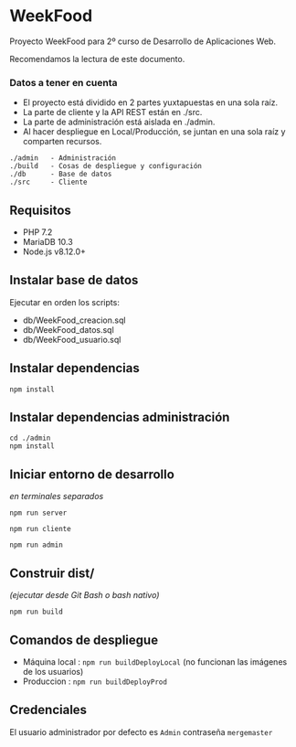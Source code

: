 # WeekFood
Proyecto WeekFood para 2º curso de Desarrollo de Aplicaciones Web.

Recomendamos la lectura de este documento.

### Datos a tener en cuenta
- El proyecto está dividido en 2 partes yuxtapuestas en una sola raíz.
- La parte de cliente y la API REST están en ./src.
- La parte de administración está aislada en ./admin.
- Al hacer despliegue en Local/Producción, se juntan en una sola raíz y comparten recursos.

```
./admin   - Administración 
./build   - Cosas de despliegue y configuración
./db      - Base de datos
./src     - Cliente
```

## Requisitos
* PHP 7.2
* MariaDB 10.3
* Node.js v8.12.0+

## Instalar base de datos

Ejecutar en orden los scripts:
- db/WeekFood_creacion.sql
- db/WeekFood_datos.sql
- db/WeekFood_usuario.sql

## Instalar dependencias
```
npm install
```
## Instalar dependencias administración
```
cd ./admin
npm install
```

## Iniciar entorno de desarrollo
_en terminales separados_
```
npm run server
```
```
npm run cliente
```
```
npm run admin
```

## Construir dist/
_(ejecutar desde Git Bash o bash nativo)_
```
npm run build
```
## Comandos de despliegue
- Máquina local : ``` npm run buildDeployLocal ``` (no funcionan las imágenes de los usuarios)
- Produccion : ``` npm run buildDeployProd ```

## Credenciales
El usuario administrador por defecto es ` Admin ` contraseña ` mergemaster `
